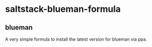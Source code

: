 saltstack-blueman-formula
=======

blueman
-------

A very simple formula to install the latest version for blueman via ppa.
